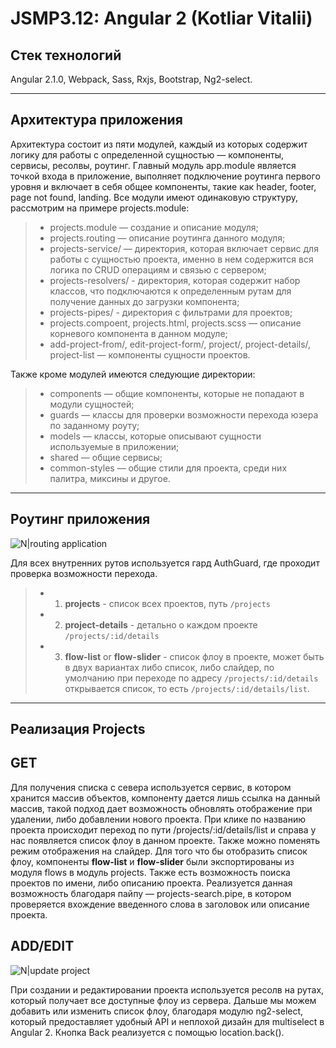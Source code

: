 JSMP3.12: Angular 2 (Kotliar Vitalii)
=====================================

Стек технологий
---------------

Angular 2.1.0, Webpack, Sass, Rxjs, Bootstrap, Ng2-select.

----------

Архитектура приложения
----------------------

Архитектура состоит из пяти модулей, каждый из которых содержит логику для работы с определенной сущностью — компоненты, сервисы, ресолвы, роутинг. 
Главный модуль app.module является точкой входа в приложение, выполняет подключение роутинга первого уровня и включает в себя общее компоненты, такие как header, footer, page not found, landing. 
Все модули имеют одинаковую структуру, рассмотрим на примере projects.module:
> - projects.module — создание и описание модуля;
> - projects.routing — описание роутинга данного модуля;
> - projects-service/ — директория, которая включает сервис для работы с сущностью проекта, именно в нем содержится вся логика по CRUD операциям и связью с сервером;
> - projects-resolvers/ - директория, которая содержит набор классов, что подключаются к определенным рутам для получение данных до загрузки компонента;
> - projects-pipes/ - директория с фильтрами для проектов;
> - projects.compoent, projects.html, projects.scss — описание корневого компонента в данном модуле;
> - add-project-from/, edit-project-form/, project/, project-details/, project-list — компоненты сущности проектов. 

Также кроме модулей имеются следующие директории:
> - components — общие компоненты, которые не попадают в модули сущностей;
> - guards — классы для проверки возможности перехода юзера по заданному роуту;
> - models — классы, которые описывают сущности используемые в приложении;
> - shared — общие сервисы;
> - common-styles — общие стили для проекта, среди них палитра, миксины и другое.

------------------------
Роутинг приложения
----------------------
![N|routing application](/routing.jpg)

Для всех внутренних рутов используется гард AuthGuard, где проходит проверка возможности перехода.  
> - 1) **projects** - список всех проектов, путь `/projects`
> - 2) **project-details** - детально о каждом проекте `/projects/:id/details`
> - 3) **flow-list** or **flow-slider** - список флоу в проекте, может быть в двух вариантах либо список, либо слайдер, по умолчанию при переходе по адресу `/projects/:id/details` открывается список, то есть `/projects/:id/details/list`.
 
----------------------
Реализация Projects
----------------------

## GET

Для получения списка с севера используется сервис, в котором хранится массив объектов, компоненту дается лишь ссылка на данный массив, такой подход дает возможность обновлять отображение при удалении, либо добавлении нового проекта. При клике по названию проекта происходит переход по пути /projects/:id/details/list и справа у нас появляется список флоу в данном проекте. Также можно поменять режим отображения на слайдер. Для того что бы отобразить список флоу, компоненты **flow-list** и **flow-slider** были экспортированы из модуля flows в модуль projects.
Также есть возможность поиска проектов по имени, либо описанию проекта. Реализуется данная возможность благодаря пайпу — projects-search.pipe, в котором проверяется вхождение введенного слова в заголовок или описание проекта. 

## ADD/EDIT

![N|update project](/update.png)

При создании и редактировании проекта используется ресолв на рутах, который получает все доступные флоу из сервера. Дальше мы можем добавить или изменить список флоу, благодаря модулю ng2-select, который предоставляет удобный API и неплохой дизайн для multiselect в Angular 2. Кнопка Back реализуется с помощью location.back(). 
